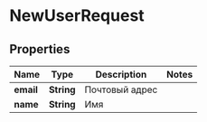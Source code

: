 # NewUserRequest

## Properties
Name | Type | Description | Notes
------------ | ------------- | ------------- | -------------
**email** | **String** | Почтовый адрес | 
**name** | **String** | Имя | 
